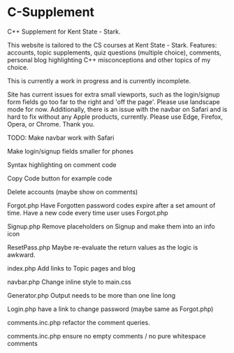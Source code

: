 # C-Supplement

C++ Supplement for Kent State - Stark.

This website is tailored to the CS courses at Kent State - Stark.
Features: accounts, topic supplements, quiz questions (multiple choice), comments, personal blog highlighting C++ misconceptions and other topics of my choice.

This is currently a work in progress and is currently incomplete.

Site has current issues for extra small viewports, such as the login/signup form fields go too far to the right and 'off the page'. Please use landscape mode for now. Additionally, there is an issue with the navbar on Safari and is hard to fix without any Apple products, currently. Please use Edge, Firefox, Opera, or Chrome. Thank you.

TODO:
Make navbar work with Safari

Make login/signup fields smaller for phones

Syntax highlighting on comment code

Copy Code button for example code

Delete accounts (maybe show on comments)

Forgot.php Have Forgotten password codes expire after a set amount of time. Have a new code every time user uses Forgot.php

Signup.php Remove placeholders on Signup and make them into an info icon

ResetPass.php Maybe re-evaluate the return values as the logic is awkward.

index.php Add links to Topic pages and blog

navbar.php Change inline style to main.css

Generator.php Output needs to be more than one line long

Login.php have a link to change password (maybe same as Forgot.php)

comments.inc.php refactor the comment queries.

comments.inc.php ensure no empty comments / no pure whitespace comments
